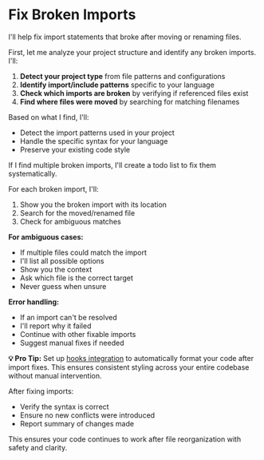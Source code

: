 # Fix Broken Imports

I'll help fix import statements that broke after moving or renaming files.

First, let me analyze your project structure and identify any broken imports. I'll:

1. **Detect your project type** from file patterns and configurations
2. **Identify import/include patterns** specific to your language
3. **Check which imports are broken** by verifying if referenced files exist
4. **Find where files were moved** by searching for matching filenames

Based on what I find, I'll:
- Detect the import patterns used in your project
- Handle the specific syntax for your language
- Preserve your existing code style

If I find multiple broken imports, I'll create a todo list to fix them systematically.

For each broken import, I'll:
1. Show you the broken import with its location
2. Search for the moved/renamed file
3. Check for ambiguous matches

**For ambiguous cases:**
- If multiple files could match the import
- I'll list all possible options
- Show you the context
- Ask which file is the correct target
- Never guess when unsure

**Error handling:**
- If an import can't be resolved
- I'll report why it failed
- Continue with other fixable imports
- Suggest manual fixes if needed

**💡 Pro Tip:** Set up [hooks integration](../HOOKS.md) to automatically format your code after import fixes. This ensures consistent styling across your entire codebase without manual intervention.

After fixing imports:
- Verify the syntax is correct
- Ensure no new conflicts were introduced
- Report summary of changes made

This ensures your code continues to work after file reorganization with safety and clarity.
